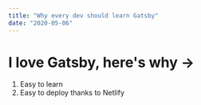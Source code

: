 ```yaml
---
title: "Why every dev should learn Gatsby"
date: "2020-05-06"
--- 
```



# I love Gatsby, here's why ->
1. Easy to learn
2. Easy to deploy thanks to Netlify